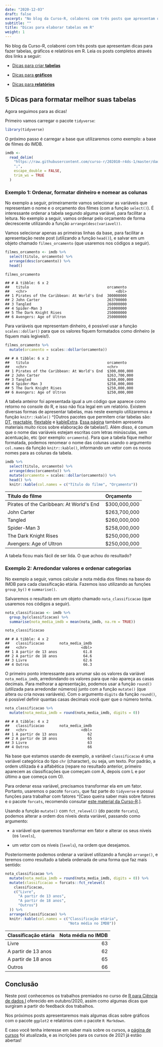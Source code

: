 ```yaml
---
date: "2020-12-03"
draft: false
excerpt: "No blog da Curso-R, colaborei com três posts que apresentam dicas para fazer tabelas, gráficos e relatórios em R.  Neste post, comentamos algumas dicas sobre elaboração de tabelas em relatórios."
subtitle: ""
title: "Dicas para elaborar tabelas em R"
weight: 1
---
```





No blog da Curso-R, colaborei com três posts que apresentam dicas para fazer tabelas, gráficos e relatórios em R. Leia os posts completos através dos links a seguir:

- [Dicas para criar **tabelas**](https://blog.curso-r.com/posts/2020-12-03-dicas-relatorios-r4ds1_tabelas/)

- [Dicas para **gráficos**](https://blog.curso-r.com/posts/2020-17-02-dicas-relatorios-r4ds1_graficos/)

- [Dicas para **relatórios**](https://blog.curso-r.com/posts/2021-03-15-dicas-relatorios-r4ds1_relatorios/)


## 5 Dicas para formatar melhor suas tabelas


Agora seguimos para as dicas!

Primeiro vamos carregar o pacote `tidyverse`:

```r
library(tidyverse)
```


O próximo passo é carregar a base que utilizaremos como exemplo: a base de filmes do IMDB.


```r
imdb <-
  read_delim(
    "https://raw.githubusercontent.com/curso-r/202010-r4ds-1/master/dados/imdb2.csv",
    ";",
    escape_double = FALSE,
    trim_ws = TRUE
  )
```




### Exemplo 1: Ordenar, formatar dinheiro e nomear as colunas

No exemplo a seguir, primeiramente vamos selecionar as variáveis que representam o nome e o orçamento dos filmes (com a função `select()`). É interessante ordenar a tabela segundo alguma variável, para facilitar a leitura. No exemplo a seguir, vamos ordenar pelo orçamento de forma decrescente utilizando a função `arrange(desc(variavel))`. 

Vamos selecionar apenas as primeiras linhas da base, para facilitar a apresentação neste post (utilizando a função `head()`), e salvar em um objeto chamado `filmes_orcamento` (que usaremos nos códigos a seguir).


```r
filmes_orcamento <- imdb %>%
  select(titulo, orcamento) %>%
  arrange(desc(orcamento)) %>% 
  head()

filmes_orcamento
```

```
## # A tibble: 6 x 2
##   titulo                                    orcamento
##   <chr>                                         <dbl>
## 1 Pirates of the Caribbean: At World's End  300000000
## 2 John Carter                               263700000
## 3 Tangled                                   260000000
## 4 Spider-Man 3                              258000000
## 5 The Dark Knight Rises                     250000000
## 6 Avengers: Age of Ultron                   250000000
```

Para variáveis que representam dinheiro, é possível usar a função `scales::dollar()` para que os valores fiquem formatados como dinheiro (e fiquem mais legíveis!). 


```r
filmes_orcamento %>% 
  mutate(orcamento = scales::dollar(orcamento)) 
```

```
## # A tibble: 6 x 2
##   titulo                                    orcamento   
##   <chr>                                     <chr>       
## 1 Pirates of the Caribbean: At World's End  $300,000,000
## 2 John Carter                               $263,700,000
## 3 Tangled                                   $260,000,000
## 4 Spider-Man 3                              $258,000,000
## 5 The Dark Knight Rises                     $250,000,000
## 6 Avengers: Age of Ultron                   $250,000,000
```

A tabela anteiror foi apresentada igual a um código que aparece como retorno no console do R, e isso não fica legal em um relatório. Existem diversas formas de apresentar tabelas, mas neste exemplo utilizaremos a função `knitr::kable()` ^[Outros pacotes que permitem criar tabelas são: [DT](https://rstudio.github.io/DT/), [reactable](https://glin.github.io/reactable/index.html), [flextable](https://davidgohel.github.io/flextable/articles/overview.html) e [kableExtra](https://cran.r-project.org/web/packages/kableExtra/vignettes/awesome_table_in_html.html). [Essa página](https://rfortherestofus.com/2019/11/how-to-make-beautiful-tables-in-r/) também apresenta materiais muito ricos sobre elaboração de tabelas!]. Além disso, é comum que o nome das variáveis estejam escritas com letras minúsculas, sem acentuação, etc (por exemplo: `orcamento`). Para que a tabela fique melhor formatada, podemos renomear o nome das colunas usando o argumento `col.names` da função `knitr::kable()`, informando um vetor com os novos nomes para as colunas da tabela.


```r
imdb %>%
  select(titulo, orcamento) %>%
  arrange(desc(orcamento)) %>% 
  mutate(orcamento = scales::dollar(orcamento)) %>%
  head() %>%
  knitr::kable(col.names = c("Título do filme", "Orçamento"))
```



|Título do filme                           |Orçamento    |
|:-----------------------------------------|:------------|
|Pirates of the Caribbean: At World's End  |$300,000,000 |
|John Carter                               |$263,700,000 |
|Tangled                                   |$260,000,000 |
|Spider-Man 3                              |$258,000,000 |
|The Dark Knight Rises                     |$250,000,000 |
|Avengers: Age of Ultron                   |$250,000,000 |

A tabela ficou mais fácil de ser lida. O que achou do resultado?

### Exemplo 2: Arredondar valores e ordenar categorias

No exemplo a seguir, vamos calcular a nota média dos filmes na base do IMDB para cada classificação etária. Fazemos isso utilizando as funções `group_by()` e `summarise()`.

Salvaremos o resultado em um objeto chamado `nota_classificacao` (que usaremos nos códigos a seguir).


```r
nota_classificacao <- imdb %>%
  group_by(classificacao) %>%
  summarise(nota_media_imdb = mean(nota_imdb, na.rm = TRUE)) 

nota_classificacao
```

```
## # A tibble: 4 x 2
##   classificacao       nota_media_imdb
##   <chr>                         <dbl>
## 1 A partir de 13 anos            61.8
## 2 A partir de 18 anos            64.6
## 3 Livre                          62.6
## 4 Outros                         66.3
```


O primeiro ponto interessante para arrumar são os valores da variável `nota_media_imdb`, arredondando os valores para que não apareça as casas decimais. Para melhorar a apresentação, podemos usar a função `round()` (utilizada para arredondar números) junto com a função `mutate()` (que altera ou cria novas variáveis). Com o argumento `digits` da função `round()`, é possível definir quantas casas decimais você quer que o número tenha.


```r
nota_classificacao %>%
  mutate(nota_media_imdb = round(nota_media_imdb, digits = 0))
```

```
## # A tibble: 4 x 2
##   classificacao       nota_media_imdb
##   <chr>                         <dbl>
## 1 A partir de 13 anos              62
## 2 A partir de 18 anos              65
## 3 Livre                            63
## 4 Outros                           66
```
Na base que estamos usando de exemplo, a variável `classificacao` é uma variável categórica do tipo `chr` (character), ou seja, um texto. Por padrão, a ordem utilizada é a alfabética (repare no resultado anterior, primeiro aparecem as classificações que começam com A, depois com L e por último a que começa com O).

Para ordenar essa variável, precisamos transformar ela em um fator. Portanto, usaremos o pacote `forcats`, que faz parte do `tidyverse` e possui funções para trabalhar com fatores ^[Caso queira saber mais sobre fatores e o pacote `forcats`, recomendo consutar [este material da Curso-R](https://www.curso-r.com/material/forcats/).].

Usando a função `mutate()` com `fct_relevel()` (do pacote `forcats`), podemos alterar a ordem dos níveis desta variável,  passando como argumento:

  - a variável que queremos transformar em fator e alterar os seus níveis (os `levels`), 
  
  - um vetor com os níveis (`levels`), na ordem que desejamos.
  
Posteriormente podemos ordenar a variável utilizando a função `arrange()`, e teremos como resultado a tabela ordenada de uma forma que faz mais sentido:


```r
nota_classificacao %>%
  mutate(nota_media_imdb = round(nota_media_imdb, digits = 0)) %>%
  mutate(classificacao = forcats::fct_relevel(
    classificacao,
    c("Livre",
      "A partir de 13 anos",
      "A partir de 18 anos",
      "Outros")
  )) %>%
  arrange(classificacao) %>%
  knitr::kable(col.names = c("Classificação etária",
                             "Nota média no IMDB"))
```



|Classificação etária | Nota média no IMDB|
|:--------------------|------------------:|
|Livre                |                 63|
|A partir de 13 anos  |                 62|
|A partir de 18 anos  |                 65|
|Outros               |                 66|

## Conclusão

Neste post conhecemos os trabalhos premiados no curso de [R para Ciência de dados I](https://www.curso-r.com/cursos/r4ds-1/) oferecido em outubro/2020, assim como algumas dicas que surgiram a partir do feedback dos trabalhos.

Nos próximos posts apresentaremos mais algumas dicas sobre gráficos com o pacote `ggplot2` e relatórios com o pacote `R Markdown`. 

E caso você tenha interesse em saber mais sobre os cursos, a [página de cursos](https://www.curso-r.com/cursos/) foi atualizada, e as incrições para os cursos de 2021 já estão abertas!
